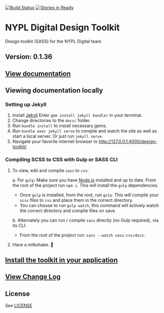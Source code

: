[![Build Status](https://travis-ci.org/NYPL/design-toolkit.svg?branch=master)](https://travis-ci.org/NYPL/design-toolkit)
[![Stories in Ready](https://badge.waffle.io/NYPL/design-toolkit.png?label=ready&title=Ready)](https://waffle.io/NYPL/design-toolkit?utm_source=badge)
# NYPL Digital Design Toolkit
Design toolkit (SASS) for the NYPL Digital team

## Version: 0.1.36

## [View documentation](http://nypl.github.io/design-toolkit/)

## Viewing documentation locally
### Setting up Jekyll
1. Install [Jekyll](https://jekyllrb.com/) Enter `gem install jekyll bundler` in your terminal.
2. Change directories to the `docs/` folder.
3. Run `bundle install` to install necessary gems.
4. Run `bundle exec jekyll serve` to compile and watch the site as well as start a local server. Or just run `jekyll serve`.
5. Navigate your favorite internet browser to http://127.0.0.1:4000/design-toolkit/

### Compiling SCSS to CSS with Gulp or SASS CLI
1. To view, edit and complie `sass` to `css`:
  
    a. For `gulp`: Make sure you have [Node.js](http://nodejs.org/) installed and up to date. From the root of the project run `npm i`. This will install the `gulp` dependencies.
    - Once `gulp` is installed, from the root, run `gulp`. This will compile your `scss` files to `css` and place them in the correct directory.
    - You can choose to run `gulp watch`, this command will actively watch the correct directory and complie files on save.

    b. Alternately you can run / compile `sass` directly (no Gulp required), via its CLI.
    - From the root of the project run: `sass --watch sass:css/docs`.

2. Have a milkshake. 🥛

## [Install the toolkit in your application](INSTALL.md)

## [View Change Log](CHANGELOG.md)

## License

See [LICENSE](LICENSE)